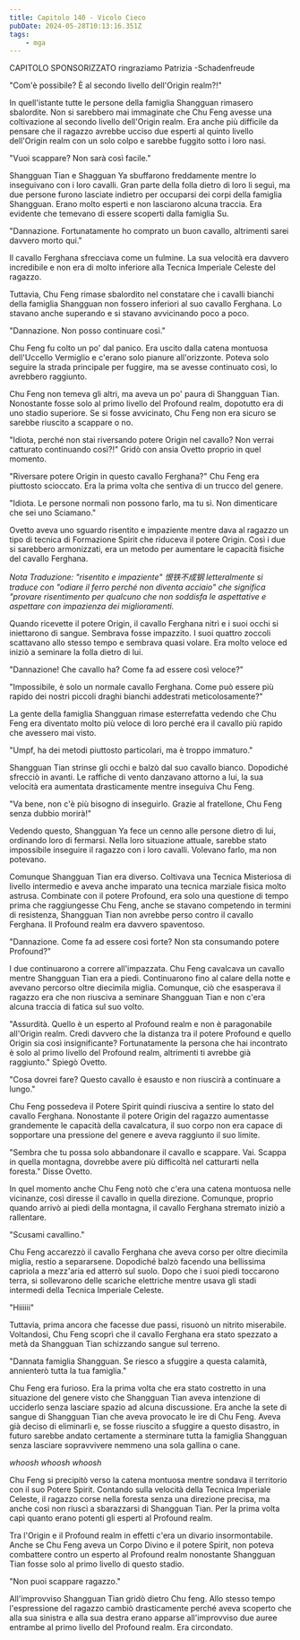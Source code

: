 ```yaml
---
title: Capitolo 140 - Vicolo Cieco
pubDate: 2024-05-28T10:13:16.351Z
tags:
    - mga
---
```



CAPITOLO SPONSORIZZATO ringraziamo Patrizia
-Schadenfreude


"Com'è possibile? È al secondo livello dell'Origin realm?!"


In quell'istante tutte le persone della famiglia Shangguan rimasero sbalordite. Non si sarebbero mai immaginate che Chu Feng avesse una coltivazione al secondo livello dell'Origin realm. Era anche più difficile da pensare che il ragazzo avrebbe ucciso due esperti al quinto livello dell'Origin realm con un solo colpo e sarebbe fuggito sotto i loro nasi.


"Vuoi scappare? Non sarà così facile."


Shangguan Tian e Shagguan Ya sbuffarono freddamente mentre lo inseguivano con i loro cavalli. Gran parte della folla dietro di loro li seguì, ma due persone furono lasciate indietro per occuparsi dei corpi della famiglia Shangguan. Erano molto esperti e non lasciarono alcuna traccia. Era evidente che temevano di essere scoperti dalla famiglia Su.


"Dannazione. Fortunatamente ho comprato un buon cavallo, altrimenti sarei davvero morto qui."


Il cavallo Ferghana sfrecciava come un fulmine. La sua velocità era davvero incredibile e non era di molto inferiore alla Tecnica Imperiale Celeste del ragazzo.


Tuttavia, Chu Feng rimase sbalordito nel constatare che i cavalli bianchi della famiglia Shangguan non fossero inferiori al suo cavallo Ferghana. Lo stavano anche superando e si stavano avvicinando poco a poco.


"Dannazione. Non posso continuare così."


Chu Feng fu colto un po' dal panico. Era uscito dalla catena montuosa dell'Uccello Vermiglio e c'erano solo pianure all'orizzonte. Poteva solo seguire la strada principale per fuggire, ma se avesse continuato così, lo avrebbero raggiunto.


Chu Feng non temeva gli altri, ma aveva un po' paura di Shangguan Tian. Nonostante fosse solo al primo livello del Profound realm, dopotutto era di uno stadio superiore. Se si fosse avvicinato, Chu Feng non era sicuro se sarebbe riuscito a scappare o no.


"Idiota, perché non stai riversando potere Origin nel cavallo? Non verrai catturato continuando così?!" Gridò con ansia Ovetto proprio in quel momento.


"Riversare potere Origin in questo cavallo Ferghana?" Chu Feng era piuttosto scioccato. Era la prima volta che sentiva di un trucco del genere.


"Idiota. Le persone normali non possono farlo, ma tu sì. Non dimenticare che sei uno Sciamano."


Ovetto aveva uno sguardo risentito e impaziente mentre dava al ragazzo un tipo di tecnica di Formazione Spirit che riduceva il potere Origin. Così i due si sarebbero armonizzati, era un metodo per aumentare le capacità fisiche del cavallo Ferghana.


<em>Nota Traduzione: "risentito e impaziente" 恨铁不成钢 letteralmente si traduce con "odiare il ferro perché non diventa acciaio" che significa "provare risentimento per qualcuno che non soddisfa le aspettative e aspettare con impazienza dei miglioramenti.</em>


Quando ricevette il potere Origin, il cavallo Ferghana nitrì e i suoi occhi si iniettarono di sangue. Sembrava fosse impazzito. I suoi quattro zoccoli scattavano allo stesso tempo e sembrava quasi volare. Era molto veloce ed iniziò a seminare la folla dietro di lui.


"Dannazione! Che cavallo ha? Come fa ad essere così veloce?"


"Impossibile, è solo un normale cavallo Ferghana. Come può essere più rapido dei nostri piccoli draghi bianchi addestrati meticolosamente?"


La gente della famiglia Shangguan rimase esterrefatta vedendo che Chu Feng era diventato molto più veloce di loro perché era il cavallo più rapido che avessero mai visto.


"Umpf, ha dei metodi piuttosto particolari, ma è troppo immaturo."


Shangguan Tian strinse gli occhi e balzò dal suo cavallo bianco.
Dopodiché sfrecciò in avanti. Le raffiche di vento danzavano attorno a lui, la sua velocità era aumentata drasticamente mentre inseguiva Chu Feng.


"Va bene, non c'è più bisogno di inseguirlo. Grazie al fratellone, Chu Feng senza dubbio morirà!"


Vedendo questo, Shangguan Ya fece un cenno alle persone dietro di lui, ordinando loro di fermarsi. Nella loro situazione attuale, sarebbe stato impossibile inseguire il ragazzo con i loro cavalli. Volevano farlo, ma non potevano.


Comunque Shangguan Tian era diverso. Coltivava una Tecnica Misteriosa di livello intermedio e aveva anche imparato una tecnica marziale fisica molto astrusa. Combinate con il potere Profound, era solo una questione di tempo prima che raggiungesse Chu Feng, anche se stavano competendo in termini di resistenza, Shangguan Tian non avrebbe perso contro il cavallo Ferghana. Il Profound realm era davvero spaventoso.


"Dannazione. Come fa ad essere così forte? Non sta consumando potere Profound?"


I due continuarono a correre all'impazzata. Chu Feng cavalcava un cavallo mentre Shangguan Tian era a piedi. Continuarono fino al calare della notte e avevano percorso oltre diecimila miglia.
Comunque, ciò che esasperava il ragazzo era che non riusciva a seminare Shangguan Tian e non c'era alcuna traccia di fatica sul suo volto.


"Assurdità. Quello è un esperto al Profound realm e non è paragonabile all'Origin realm.
Credi davvero che la distanza tra il potere Profound e quello Origin sia così insignificante? Fortunatamente la persona che hai incontrato è solo al primo livello del Profound realm, altrimenti ti avrebbe già raggiunto." Spiegò Ovetto.


"Cosa dovrei fare? Questo cavallo è esausto e non riuscirà a continuare a lungo."


Chu Feng possedeva il Potere Spirit quindi riusciva a sentire lo stato del cavallo Ferghana. Nonostante il potere Origin del ragazzo aumentasse grandemente le capacità della cavalcatura, il suo corpo non era capace di sopportare una pressione del genere e aveva raggiunto il suo limite.


"Sembra che tu possa solo abbandonare il cavallo e scappare. Vai. Scappa in quella montagna, dovrebbe avere più difficoltà nel catturarti nella foresta." Disse Ovetto.


In quel momento anche Chu Feng notò che c'era una catena montuosa nelle vicinanze, così diresse il cavallo in quella direzione. Comunque, proprio quando arrivò ai piedi della montagna, il cavallo Ferghana stremato iniziò a rallentare.


"Scusami cavallino."


Chu Feng accarezzò il cavallo Ferghana che aveva corso per oltre diecimila miglia, restio a separarsene. Dopodiché balzò facendo una bellissima capriola a mezz'aria ed atterrò sul suolo. Dopo che i suoi piedi toccarono terra, si sollevarono delle scariche elettriche mentre usava gli stadi intermedi della Tecnica Imperiale Celeste.


"Hiiiiii"


Tuttavia, prima ancora che facesse due passi, risuonò un nitrito miserabile. Voltandosi, Chu Feng scoprì che il cavallo Ferghana era stato spezzato a metà da Shangguan Tian schizzando sangue sul terreno.


"Dannata famiglia Shangguan. Se riesco a sfuggire a questa calamità, annienterò tutta la tua famiglia."


Chu Feng era furioso. Era la prima volta che era stato costretto in una situazione del genere visto che Shangguan Tian aveva intenzione di ucciderlo senza lasciare spazio ad alcuna discussione. Era anche la sete di sangue di Shangguan Tian che aveva provocato le ire di Chu Feng. Aveva già deciso di eliminarli e, se fosse riuscito a sfuggire a questo disastro, in futuro sarebbe andato certamente a sterminare tutta la famiglia Shangguan senza lasciare sopravvivere nemmeno una sola gallina o cane.


*whoosh whoosh whoosh*


Chu Feng si precipitò verso la catena montuosa mentre sondava il territorio con il suo Potere Spirit. Contando sulla velocità della Tecnica Imperiale Celeste, il ragazzo corse nella foresta senza una direzione precisa, ma anche così non riuscì a sbarazzarsi di Shangguan Tian. Per la prima volta capì quanto erano potenti gli esperti al Profound realm.


Tra l'Origin e il Profound realm in effetti c'era un divario insormontabile. Anche se Chu Feng aveva un Corpo Divino e il potere Spirit, non poteva combattere contro un esperto al Profound realm nonostante Shangguan Tian fosse solo al primo livello di questo stadio.


"Non puoi scappare ragazzo."


All'improvviso Shangguan Tian gridò dietro Chu feng. Allo stesso tempo l'espressione del ragazzo cambiò drasticamente perché aveva scoperto che alla sua sinistra e alla sua destra erano apparse all'improvviso due auree entrambe al primo livello del Profound realm. Era circondato.





